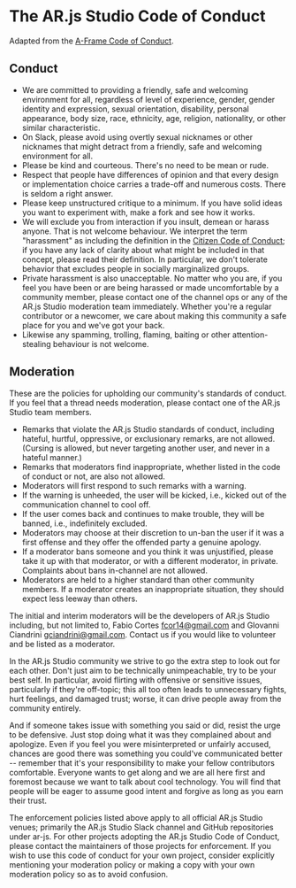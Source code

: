 # The AR.js Studio Code of Conduct

Adapted from the [A-Frame Code of Conduct](https://github.com/aframevr/aframe/blob/master/CODE_OF_CONDUCT.md).

## Conduct

- We are committed to providing a friendly, safe and welcoming environment for
  all, regardless of level of experience, gender, gender identity and expression,
  sexual orientation, disability, personal appearance, body size, race,
  ethnicity, age, religion, nationality, or other similar characteristic.
- On Slack, please avoid using overtly sexual nicknames or other nicknames that
  might detract from a friendly, safe and welcoming environment for all.
- Please be kind and courteous. There's no need to be mean or rude.
- Respect that people have differences of opinion and that every design or
  implementation choice carries a trade-off and numerous costs. There is seldom
  a right answer.
- Please keep unstructured critique to a minimum. If you have solid ideas you
  want to experiment with, make a fork and see how it works.
- We will exclude you from interaction if you insult, demean or harass anyone.
  That is not welcome behaviour. We interpret the term
  "harassment" as including the definition in the [Citizen Code of
  Conduct](http://citizencodeofconduct.org/); if you have any lack of clarity
  about what might be included in that concept, please read their definition. In
  particular, we don't tolerate behavior that excludes people in socially
  marginalized groups.
- Private harassment is also unacceptable. No matter who you are, if you feel
  you have been or are being harassed or made uncomfortable by a community
  member, please contact one of the channel ops or any of the AR.js Studio moderation
  team immediately. Whether you're a regular contributor or a newcomer,
  we care about making this community a safe place for you and we've got
  your back.
- Likewise any spamming, trolling, flaming, baiting or other attention-stealing
  behaviour is not welcome.

## Moderation

These are the policies for upholding our community's standards of conduct. If
you feel that a thread needs moderation, please contact one of the AR.js Studio team
members.

- Remarks that violate the AR.js Studio standards of conduct, including hateful,
  hurtful, oppressive, or exclusionary remarks, are not allowed. (Cursing is
  allowed, but never targeting another user, and never in a hateful manner.)
- Remarks that moderators find inappropriate, whether listed in the code of
  conduct or not, are also not allowed.
- Moderators will first respond to such remarks with a warning.
- If the warning is unheeded, the user will be kicked, i.e., kicked out of the
  communication channel to cool off.
- If the user comes back and continues to make trouble, they will be banned,
  i.e., indefinitely excluded.
- Moderators may choose at their discretion to un-ban the user if it was a
  first offense and they offer the offended party a genuine apology.
- If a moderator bans someone and you think it was unjustified, please take it
  up with that moderator, or with a different moderator, in private. Complaints
  about bans in-channel are not allowed.
- Moderators are held to a higher standard than other community members. If a
  moderator creates an inappropriate situation, they should expect less leeway
  than others.

The initial and interim moderators will be the developers of AR.js Studio including,
but not limited to, Fabio Cortes <fcor14@gmail.com> and GIovanni Ciandrini
<gciandrini@gmail.com>. Contact us if you would like to volunteer and be listed as
a moderator.

In the AR.js Studio community we strive to go the extra step to look out for each
other. Don't just aim to be technically unimpeachable, try to be your best
self. In particular, avoid flirting with offensive or sensitive issues,
particularly if they're off-topic; this all too often leads to unnecessary
fights, hurt feelings, and damaged trust; worse, it can drive people away from
the community entirely.

And if someone takes issue with something you said or did, resist the urge to
be defensive. Just stop doing what it was they complained about and apologize.
Even if you feel you were misinterpreted or unfairly accused, chances are good
there was something you could've communicated better -- remember that it's your
responsibility to make your fellow contributors comfortable. Everyone wants to
get along and we are all here first and foremost because we want to talk about
cool technology. You will find that people will be eager to assume good intent
and forgive as long as you earn their trust.

The enforcement policies listed above apply to all official AR.js Studio venues;
primarily the AR.js Studio Slack channel and GitHub repositories under ar-js.
For other projects adopting the AR.js Studio Code of Conduct, please contact the
maintainers of those projects for enforcement. If you wish to use this code of
conduct for your own project, consider explicitly mentioning your moderation
policy or making a copy with your own moderation policy so as to avoid
confusion.
